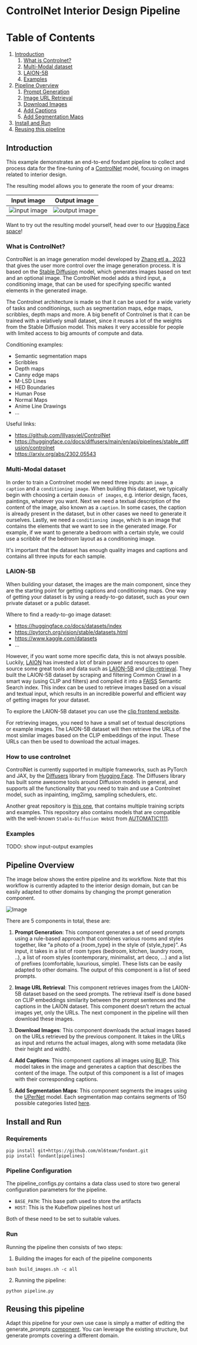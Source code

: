 # ControlNet Interior Design Pipeline

# Table of Contents
1. [Introduction](#introduction)
    1. [What is Controlnet?](#what-is-controlnet)
    2. [Multi-Modal dataset](#multi-modal-dataset)
    3. [LAION-5B](#laion-5b)
    4. [Examples](#examples)
2. [Pipeline Overview](#pipeline-overview)
    1. [Prompt Generation](#prompt-generation)
    2. [Image URL Retrieval](#image-url-retrieval)
    3. [Download Images](#download-images)
    4. [Add Captions](#add-captions)
    5. [Add Segmentation Maps](#add-segmentation-maps)
3. [Install and Run](#install-and-run)
4. [Reusing this pipeline](#reusing-this-pipeline)

## Introduction
This example demonstrates an end-to-end fondant pipeline to collect and process data for the fine-tuning of a [ControlNet](https://github.com/lllyasviel/ControlNet) model, focusing on images related to interior design.

The resulting model allows you to generate the room of your dreams:

| Input image                                                    | Output image                                                     |
|----------------------------------------------------------------|------------------------------------------------------------------|
| ![input image](docs/art/interior_design_controlnet_input1.png) | ![output image](docs/art/interior_design_controlnet_output1.jpg) |

Want to try out the resulting model yourself, head over to our 
[Hugging Face space](https://huggingface.co/spaces/ml6team/controlnet-interior-design)!

### What is ControlNet?
ControlNet is an image generation model developed by [Zhang etl a., 2023](https://arxiv.org/abs/2302.05543) that gives the user more control over the image generation process. It is based on the [Stable Diffusion](https://stability.ai/blog/stable-diffusion-public-release) model, which generates images based on text and an optional image. The ControlNet model adds a third input, a conditioning image, that can be used for specifying specific wanted elements in the generated image.

The Controlnet architecture is made so that it can be used for a wide variety of tasks and conditionings, such as segmentation maps, edge maps, scribbles, depth maps and more. A big benefit of Controlnet is that it can be trained with a relatively small dataset, since it reuses a lot of the weights from the Stable Diffusion model. This makes it very accessible for people with limited access to big amounts of compute and data.

Conditioning examples:
* Semantic segmentation maps
* Scribbles
* Depth maps
* Canny edge maps
* M-LSD Lines
* HED Boundaries
* Human Pose
* Normal Maps
* Anime Line Drawings
* ...


Useful links:

* https://github.com/lllyasviel/ControlNet
* https://huggingface.co/docs/diffusers/main/en/api/pipelines/stable_diffusion/controlnet
* https://arxiv.org/abs/2302.05543


### Multi-Modal dataset
In order to train a Controlnet model we need three inputs: an `image`, a `caption` and a `conditioning image`. When building this dataset, we typically begin with choosing a certain `domain of images`, e.g. interior design, faces, paintings, whatever you want. Next we need a textual description of the content of the image, also known as a `caption`. In some cases, the caption is already present in the dataset, but in other cases we need to generate it ourselves. Lastly, we need a `conditioning image`, which is an image that contains the elements that we want to see in the generated image. For example, if we want to generate a bedroom with a certain style, we could use a scribble of the bedroom layout as a conditioning image.

It's important that the dataset has enough quality images and captions and contains all three inputs for each sample.


### LAION-5B
When building your dataset, the images are the main component, since they are the starting point for getting captions and conditioning maps. One way of getting your dataset is by using a ready-to-go dataset, such as your own private dataset or a public dataset.

Where to find a ready-to-go image dataset:
* https://huggingface.co/docs/datasets/index
* https://pytorch.org/vision/stable/datasets.html
* https://www.kaggle.com/datasets
* ...

However, if you want some more specific data, this is not always possible. Luckily, [LAION](https://laion.ai/) has invested a lot of brain power and resources to open source some great tools and data such as [LAION-5B](https://laion.ai/blog/laion-5b/) and [clip-retrieval](https://github.com/rom1504/clip-retrieval). They built the LAION-5B dataset by scraping and filtering Common Crawl in a smart way (using CLIP and filters) and compiled it into a [FAISS](https://github.com/facebookresearch/faiss) Semantic Search index. This index can be used to retrieve images based on a visual and textual input, which results in an incredible powerful and efficient way of getting images for your dataset.

To explore the LAION-5B dataset you can use the [clip frontend website](https://rom1504.github.io/clip-retrieval/?back=https%3A%2F%2Fknn.laion.ai&index=laion5B-H-14&useMclip=false).

For retrieving images, you need to have a small set of textual descriptions or example images. The LAION-5B dataset will then retrieve the URLs of the most similar images based on the CLIP embeddings of the input. These URLs can then be used to download the actual images.


### How to use controlnet
ControlNet is currently supported in multiple frameworks, such as PyTorch and JAX, by the [Diffusers](https://github.com/huggingface/diffusers) library from [Hugging Face](https://huggingface.co/docs/diffusers/index). The Diffusers library has built some awesome tools around Diffusion models in general, and supports all the functionality that you need to train and use a Controlnet model, such as inpainting, img2img, sampling schedulers, etc.

Another great repository is [this one](https://github.com/lllyasviel/ControlNet), that contains multiple training scripts and examples. This repository also contains models that are compatible with the well-known `Stable-Diffusion WebUI` from [AUTOMATIC1111](https://github.com/AUTOMATIC1111/stable-diffusion-webui).

### Examples
TODO: show input-output examples

## Pipeline Overview

The image below shows the entire pipeline and its workflow. Note that this workflow is currently adapted to the interior design domain, but can be easily adapted to other domains by changing the prompt generation component.

![Image](../../../docs/art/controlnet-interior-design-pipeline.png)


There are 5 components in total, these are:

1. **Prompt Generation**: This component generates a set of seed prompts using a rule-based approach that combines various rooms and styles together, like “a photo of a {room_type} in the style of {style_type}”. As input, it takes in a list of room types (bedroom, kitchen, laundry room, ..), a list of room styles (contemporary, minimalist, art deco, ...) and a list of prefixes (comfortable, luxurious, simple). These lists can be easily adapted to other domains. The output of this component is a list of seed prompts.

2. **Image URL Retrieval**: This component retrieves images from the LAION-5B dataset based on the seed prompts. The retrieval itself is done based on CLIP embeddings similarity between the prompt sentences and the captions in the LAION dataset. This component doesn’t return the actual images yet, only the URLs. The next component in the pipeline will then download these images.

3. **Download Images**: This component downloads the actual images based on the URLs retrieved by the previous component. It takes in the URLs as input and returns the actual images, along with some metadata (like their height and width).

4. **Add Captions**: This component captions all images using [BLIP](https://huggingface.co/docs/transformers/model_doc/blip). This model takes in the image and generates a caption that describes the content of the image. The output of this component is a list of images with their corresponding captions.

5. **Add Segmentation Maps**: This component segments the images using the [UPerNet](https://huggingface.co/docs/transformers/model_doc/upernet) model. Each segmentation map contains segments of 150 possible categories listed [here](https://huggingface.co/openmmlab/upernet-convnext-small/blob/main/config.json#L110).



## Install and Run

### Requirements

```
pip install git+https://github.com/ml6team/fondant.git
pip install fondant[pipelines]
```

### Pipeline Configuration

The pipeline_configs.py contains a data class used to store two general configuration parameters for the pipeline.

- ```BASE_PATH```: This base path used to store the artifacts 
- ```HOST```: This is the Kubeflow pipelines host url

Both of these need to be set to suitable values.


### Run

Running the pipeline then consists of two steps:

1. Building the images for each of the pipeline components
```
bash build_images.sh -c all 
```

2. Running the pipeline:
```
python pipeline.py
```


## Reusing this pipeline

Adapt this pipeline for your own use case is simply a matter of editing the generate_prompts [component](./components/generate_prompts/src/main.py). You can leverage the existing structure, but generate prompts covering a different domain.
